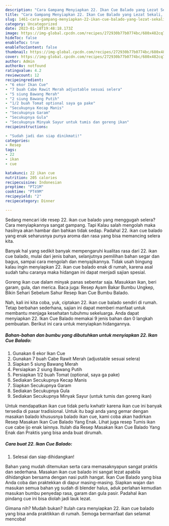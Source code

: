 ```yaml
---
description: "Cara Gampang Menyiapkan 22. Ikan Cue Balado yang Lezat Sekali, Buat Buka Puasa Lezat"
title: "Cara Gampang Menyiapkan 22. Ikan Cue Balado yang Lezat Sekali, Buat Buka Puasa Lezat"
slug: 1461-cara-gampang-menyiapkan-22-ikan-cue-balado-yang-lezat-sekali-buat-buka-puasa-lezat
category: Uncategorized
date: 2023-01-18T19:48:18.173Z
image: https://img-global.cpcdn.com/recipes/272930b77b0774bc/680x482cq70/22-ikan-cue-balado-foto-resep-utama.jpg
hideToc: false
enableToc: true
enableTocContent: false
thumbnail: https://img-global.cpcdn.com/recipes/272930b77b0774bc/680x482cq70/22-ikan-cue-balado-foto-resep-utama.jpg
cover: https://img-global.cpcdn.com/recipes/272930b77b0774bc/680x482cq70/22-ikan-cue-balado-foto-resep-utama.jpg
author: Admin
authorAv: notfound
ratingvalue: 4.2
reviewcount: 12
recipeingredient:
- "6 ekor Ikan Cue"
- "7 buah Cabe Rawit Merah adjustable sesuai selera"
- "5 siung Bawang Merah"
- "2 siung Bawang Putih"
- "1/2 buah Tomat optional saya ga pake"
- "Secukupnya Kecap Manis"
- "Secukupnya Garam"
- "Secukupnya Gula"
- "Secukupnya Minyak Sayur untuk tumis dan goreng ikan"
recipeinstructions:

- "Sudah jadi dan siap dinikmati!"
categories:
- Resep
tags:
- 22
- ikan
- cue

katakunci: 22 ikan cue 
nutrition: 205 calories
recipecuisine: Indonesian
preptime: "PT21M"
cooktime: "PT49M"
recipeyield: "2"
recipecategory: Dinner

---
```



Sedang mencari ide resep 22. ikan cue balado yang menggugah selera? Cara menyiapkannya sangat gampang. Tapi Kalau salah mengolah maka hasilnya akan hambar dan bahkan tidak sedap. Padahal 22. ikan cue balado yang enak seharusnya punya aroma dan rasa yang bisa memancing selera kita.


Banyak hal yang sedikit banyak mempengaruhi kualitas rasa dari 22. ikan cue balado, mulai dari jenis bahan, selanjutnya pemilihan bahan segar dan bagus, sampai cara mengolah dan menyajikannya. Tidak usah bingung kalau ingin menyiapkan 22. ikan cue balado enak di rumah, karena asal sudah tahu caranya maka hidangan ini dapat menjadi sajian spesial.

Goreng ikan cue dalam minyak panas sebentar saja. Masukkan ikan, beri garam, gula, dan merica. Baca juga: Resep Ayam Bakar Bumbu Ungkep, Bikin Sehari Sebelum Sahur Resep Ikan Cue Bumbu Balado.


Nah, kali ini kita coba, yuk, ciptakan 22. ikan cue balado sendiri di rumah. Tetap berbahan sederhana, sajian ini dapat memberi manfaat untuk membantu menjaga kesehatan tubuhmu sekeluarga. Anda dapat menyiapkan 22. Ikan Cue Balado memakai 9 jenis bahan dan 0 langkah pembuatan. Berikut ini cara untuk menyiapkan hidangannya.

<!--inarticleads1-->

##### Bahan-bahan dan bumbu yang dibutuhkan untuk menyiapkan 22. Ikan Cue Balado:

1. Gunakan 6 ekor Ikan Cue
1. Gunakan 7 buah Cabe Rawit Merah (adjustable sesuai selera)
1. Siapkan 5 siung Bawang Merah
1. Persiapkan 2 siung Bawang Putih
1. Persiapkan 1/2 buah Tomat (optional, saya ga pake)
1. Sediakan Secukupnya Kecap Manis
1. Siapkan Secukupnya Garam
1. Sediakan Secukupnya Gula
1. Sediakan Secukupnya Minyak Sayur (untuk tumis dan goreng ikan)


Untuk mendapatkan ikan cue tidak perlu kwhatir karena ikan cue ini banyak tersedia di pasar tradisional. Untuk itu bagi anda yang gemar dengan masakan balado khususnya balado ikan cue, kami coba akan hadirkan Resep Masakan Ikan Cue Balado Yang Enak. Lihat juga resep Tumis ikan cue cabe ijo enak lainnya. Itulah dia Resep Masakan Ikan Cue Balado Yang Enak dan Praktis yang bisa anda buat dirumah. 

<!--inarticleads2-->

##### Cara buat 22. Ikan Cue Balado:


1. Selesai dan siap dihidangkan!

Bahan yang mudah ditemukan serta cara memasaknyapun sangat praktis dan sederhana. Masakan ikan cue balado ini sangat lezat apabila dihidangkan bersama dengan nasi putih hangat. Ikan Cue Balado yang bisa Anda coba dan praktekkan di dapur masing-masing. Siapkan wajan dan masukan semua bahan yg sudah di blender halus, aduk perlahan kemudian masukan bumbu penyedap rasa, garam dan gula pasir. Padahal ikan pindang cue ini bisa diolah jadi lauk lezat. 

Gimana nih? Mudah bukan? Itulah cara menyiapkan 22. ikan cue balado yang bisa anda praktikkan di rumah. Semoga bermanfaat dan selamat mencoba!
